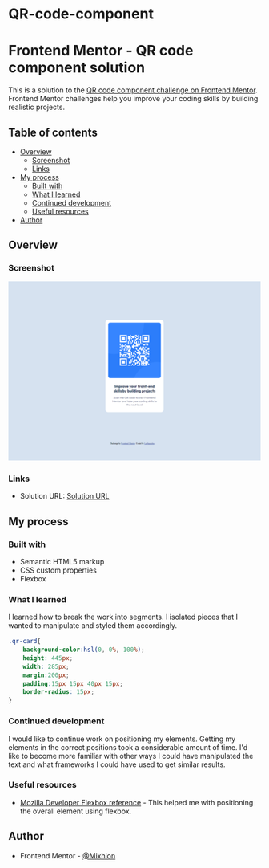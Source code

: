 # QR-code-component
# Frontend Mentor - QR code component solution

This is a solution to the [QR code component challenge on Frontend Mentor](https://www.frontendmentor.io/challenges/qr-code-component-iux_sIO_H). Frontend Mentor challenges help you improve your coding skills by building realistic projects. 

## Table of contents

- [Overview](#overview)
  - [Screenshot](#screenshot)
  - [Links](#links)
- [My process](#my-process)
  - [Built with](#built-with)
  - [What I learned](#what-i-learned)
  - [Continued development](#continued-development)
  - [Useful resources](#useful-resources)
- [Author](#author)



## Overview

### Screenshot

![Screenshot of my QR code component solution](./QR_code_component.png)


### Links

- Solution URL: [Solution URL](https://glowing-bonbon-8120ed.netlify.app/)


## My process

### Built with

- Semantic HTML5 markup
- CSS custom properties
- Flexbox

 

### What I learned

I learned how to break the work into segments. I isolated pieces that I wanted to manipulate and styled them accordingly. 


```css
.qr-card{
    background-color:hsl(0, 0%, 100%);
    height: 445px;
    width: 285px;
    margin:200px;
    padding:15px 15px 40px 15px;
    border-radius: 15px;    
}
```




### Continued development

I would like to continue work on positioning my elements. Getting my elements in the correct positions took a considerable amount of time. I'd like to become more familiar with other ways I could have manipulated the text and what frameworks I could have used to get similar results. 



### Useful resources

- [Mozilla Developer Flexbox reference](https://developer.mozilla.org/en-US/docs/Learn/CSS/CSS_layout/Flexbox) - This helped me with positioning the overall element using flexbox.


## Author

- Frontend Mentor - [@Mixhion](https://www.frontendmentor.io/profile/Mixhion)

 
